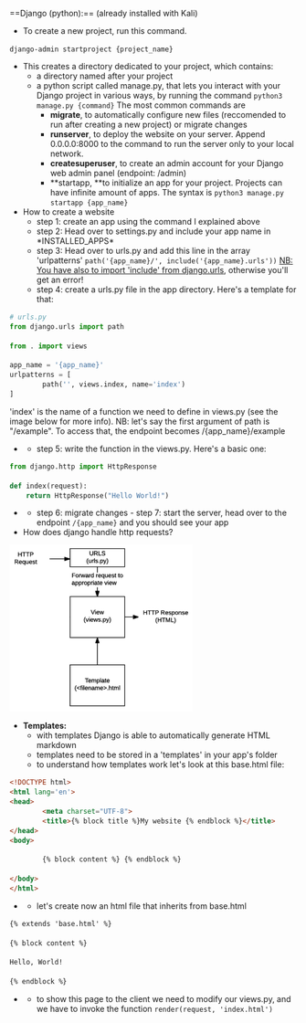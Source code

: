 ==Django (python):== (already installed with Kali)

- To create a new project, run this command.

`django-admin startproject {project_name}`

- This creates a directory dedicated to your project, which contains:
    - a directory named after your project
    - a python script called manage.py, that lets you interact with your Django project in various ways, by running the command
        `python3 manage.py {command}`
        The most common commands are
        - **migrate**, to automatically configure new files (reccomended to run after creating a new project) or migrate changes
        - **runserver**, to deploy the website on your server. Append 0.0.0.0:8000 to the command to run the server only to your local network.
        - **createsuperuser**, to create an admin account for your Django web admin panel (endpoint: /admin)
        - \*\*startapp, \*\*to initialize an app for your project. Projects can have infinite amount of apps. The syntax is
            `python3 manage.py startapp {app_name}`
- How to create a website
    - step 1: create an app using the command I explained above
    - step 2: Head over to settings.py and include your app name in \*INSTALLED_APPS\*
    - step 3: Head over to urls.py and add this line in the array 'urlpatterns'
        `path('{app_name}/', include('{app_name}.urls'))`
        <ins>NB: You have also to import 'include' from django.urls</ins>, otherwise you'll get an error!
    - step 4: create a urls.py file in the app directory. Here's a template for that:

```Python
# urls.py
from django.urls import path

from . import views

app_name = '{app_name}'
urlpatterns = [
        path('', views.index, name='index')
]
```

'index' is the name of a function we need to define in views.py (see the image below for more info).
NB: let's say the first argument of path is "/example". To access that, the endpoint becomes /{app_name}/example

- - step 5: write the function in the views.py. Here's a basic one:

```Python
from django.http import HttpResponse

def index(request):
    return HttpResponse("Hello World!")
```

- - step 6: migrate changes
        \- step 7: start the server, head over to the endpoint `/{app_name}` and you should see your app
- How does django handle http requests?

<img src="../_resources/4eeede89ba4c05f8091e3cd14cdd2a25.png" alt="4eeede89ba4c05f8091e3cd14cdd2a25.png" width="321" height="291" class="jop-noMdConv">

- **Templates:**
    - with templates Django is able to automatically generate HTML markdown
    - templates need to be stored in a 'templates' in your app's folder
    - to understand how templates work let's look at this base.html file:

```HTML
<!DOCTYPE html>
<html lang='en'>
<head>
        <meta charset="UTF-8">
        <title>{% block title %}My website {% endblock %}</title>
</head>
<body>

        {% block content %} {% endblock %}

</body>
</html>
```

- - let's create now an html file that inherits from base.html

```HTML
{% extends 'base.html' %}

{% block content %}

Hello, World!

{% endblock %}
```

- - to show this page to the client we need to modify our views.py, and we have to invoke the function `render(request, 'index.html')`